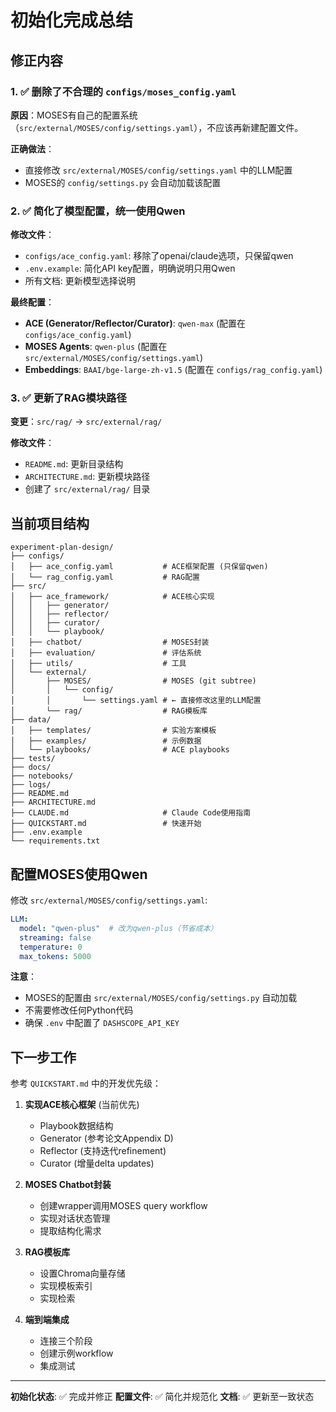 # 初始化完成总结

## 修正内容

### 1. ✅ 删除了不合理的 `configs/moses_config.yaml`
**原因**：MOSES有自己的配置系统（`src/external/MOSES/config/settings.yaml`），不应该再新建配置文件。

**正确做法**：
- 直接修改 `src/external/MOSES/config/settings.yaml` 中的LLM配置
- MOSES的 `config/settings.py` 会自动加载该配置

### 2. ✅ 简化了模型配置，统一使用Qwen
**修改文件**：
- `configs/ace_config.yaml`: 移除了openai/claude选项，只保留qwen
- `.env.example`: 简化API key配置，明确说明只用Qwen
- 所有文档: 更新模型选择说明

**最终配置**：
- **ACE (Generator/Reflector/Curator)**: `qwen-max` (配置在 `configs/ace_config.yaml`)
- **MOSES Agents**: `qwen-plus` (配置在 `src/external/MOSES/config/settings.yaml`)
- **Embeddings**: `BAAI/bge-large-zh-v1.5` (配置在 `configs/rag_config.yaml`)

### 3. ✅ 更新了RAG模块路径
**变更**：`src/rag/` → `src/external/rag/`

**修改文件**：
- `README.md`: 更新目录结构
- `ARCHITECTURE.md`: 更新模块路径
- 创建了 `src/external/rag/` 目录

## 当前项目结构

```
experiment-plan-design/
├── configs/
│   ├── ace_config.yaml           # ACE框架配置 (只保留qwen)
│   └── rag_config.yaml           # RAG配置
├── src/
│   ├── ace_framework/            # ACE核心实现
│   │   ├── generator/
│   │   ├── reflector/
│   │   ├── curator/
│   │   └── playbook/
│   ├── chatbot/                  # MOSES封装
│   ├── evaluation/               # 评估系统
│   ├── utils/                    # 工具
│   └── external/
│       ├── MOSES/                # MOSES (git subtree)
│       │   └── config/
│       │       └── settings.yaml # ← 直接修改这里的LLM配置
│       └── rag/                  # RAG模板库
├── data/
│   ├── templates/                # 实验方案模板
│   ├── examples/                 # 示例数据
│   └── playbooks/                # ACE playbooks
├── tests/
├── docs/
├── notebooks/
├── logs/
├── README.md
├── ARCHITECTURE.md
├── CLAUDE.md                     # Claude Code使用指南
├── QUICKSTART.md                 # 快速开始
├── .env.example
└── requirements.txt
```

## 配置MOSES使用Qwen

修改 `src/external/MOSES/config/settings.yaml`:

```yaml
LLM:
  model: "qwen-plus"  # 改为qwen-plus（节省成本）
  streaming: false
  temperature: 0
  max_tokens: 5000
```

**注意**：
- MOSES的配置由 `src/external/MOSES/config/settings.py` 自动加载
- 不需要修改任何Python代码
- 确保 `.env` 中配置了 `DASHSCOPE_API_KEY`

## 下一步工作

参考 `QUICKSTART.md` 中的开发优先级：

1. **实现ACE核心框架** (当前优先)
   - Playbook数据结构
   - Generator (参考论文Appendix D)
   - Reflector (支持迭代refinement)
   - Curator (增量delta updates)

2. **MOSES Chatbot封装**
   - 创建wrapper调用MOSES query workflow
   - 实现对话状态管理
   - 提取结构化需求

3. **RAG模板库**
   - 设置Chroma向量存储
   - 实现模板索引
   - 实现检索

4. **端到端集成**
   - 连接三个阶段
   - 创建示例workflow
   - 集成测试

---

**初始化状态**: ✅ 完成并修正
**配置文件**: ✅ 简化并规范化
**文档**: ✅ 更新至一致状态
